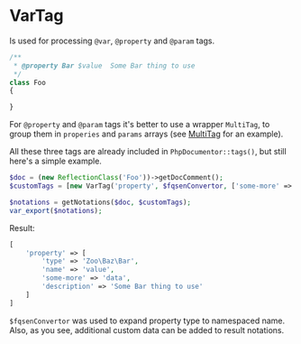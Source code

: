 VarTag
===

Is used for processing `@var`, `@property` and `@param` tags.

```php
/**
 * @property Bar $value  Some Bar thing to use
 */
class Foo
{

}
```

For `@property` and `@param` tags it's better to use a wrapper `MultiTag`, to group them in `properies` and `params` arrays (see [MultiTag](multi.md) for an example).

All these three tags are already included in `PhpDocumentor::tags()`, but still here's a simple example.

```php
$doc = (new ReflectionClass('Foo'))->getDocComment();
$customTags = [new VarTag('property', $fqsenConvertor, ['some-more' => 'data'])];

$notations = getNotations($doc, $customTags);
var_export($notations);
```

Result:

```php
[
    'property' => [
        'type' => 'Zoo\Baz\Bar',
        'name' => 'value',
        'some-more' => 'data',
        'description' => 'Some Bar thing to use'
    ]
]
```

`$fqsenConvertor` was used to expand property type to namespaced name. Also, as you see, additional custom data can be added to result notations.
